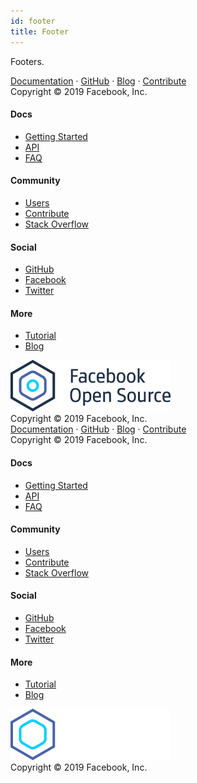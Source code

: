```yaml
---
id: footer
title: Footer
---
```


Footers.

<div class="section grid-demo">
  <div class="row">
    <div class="col col-12">
      <footer class="footer">
        <div class="footer-links">
          <a class="footer-link-item" href="#">Documentation</a>
          <span class="footer-link-separator">&middot;</span>
          <a class="footer-link-item" href="#">GitHub</a>
          <span class="footer-link-separator">&middot;</span>
          <a class="footer-link-item" href="#">Blog</a>
          <span class="footer-link-separator">&middot;</span>
          <a class="footer-link-item" href="#">Contribute</a>
        </div>
        <div class="footer-text">
          Copyright © 2019 Facebook, Inc.
        </div>
      </footer>
    </div>
  </div>
  <div class="row">
    <div class="col col-12">
      <footer class="footer">
        <div class="row footer-links">
          <div class="col col-3">
            <h4 class="footer-title">Docs</h4>
            <ul class="footer-items">
              <li class="footer-item">
                <a class="footer-link-item" href="#">Getting Started</a>
              </li>
              <li class="footer-item">
                <a class="footer-link-item" href="#">API</a>
              </li>
              <li class="footer-item">
                <a class="footer-link-item" href="#">FAQ</a>
              </li>
            </ul>
          </div>
          <div class="col col-3">
            <h4 class="footer-title">Community</h4>
            <ul class="footer-items">
              <li class="footer-item">
                <a class="footer-link-item" href="#">Users</a>
              </li>
              <li class="footer-item">
                <a class="footer-link-item" href="#">Contribute</a>
              </li>
              <li class="footer-item">
                <a class="footer-link-item" href="#">Stack Overflow</a>
              </li>
            </ul>
          </div>
          <div class="col col-3">
            <h4 class="footer-title">Social</h4>
            <ul class="footer-items">
              <li class="footer-item">
                <a class="footer-link-item" href="#">GitHub</a>
              </li>
              <li class="footer-item">
                <a class="footer-link-item" href="#">Facebook</a>
              </li>
              <li class="footer-item">
                <a class="footer-link-item" href="#">Twitter</a>
              </li>
            </ul>
          </div>
          <div class="col col-3">
            <h4 class="footer-title">More</h4>
            <ul class="footer-items">
              <li class="footer-item">
                <a class="footer-link-item" href="#">Tutorial</a>
              </li>
              <li class="footer-item">
                <a class="footer-link-item" href="#">Blog</a>
              </li>
            </ul>
          </div>
        </div>
        <div class="text-center">
          <div class="margin-bottom-sm">
            <img
              class="footer-logo"
              alt="Facebook Open Source Logo"
              src="img/fb-oss-dark.png"
            />
          </div>
          Copyright © 2019 Facebook, Inc.
        </div>
      </footer>
    </div>
  </div>
  <div class="row">
    <div class="col col-12">
      <footer class="footer footer-dark">
        <div class="footer-links">
          <a class="footer-link-item" href="#">Documentation</a>
          <span class="footer-link-separator">&middot;</span>
          <a class="footer-link-item" href="#">GitHub</a>
          <span class="footer-link-separator">&middot;</span>
          <a class="footer-link-item" href="#">Blog</a>
          <span class="footer-link-separator">&middot;</span>
          <a class="footer-link-item" href="#">Contribute</a>
        </div>
        <div class="footer-text">
          Copyright © 2019 Facebook, Inc.
        </div>
      </footer>
    </div>
  </div>
  <div class="row">
    <div class="col col-12">
      <footer class="footer footer-dark">
        <div class="row footer-links">
          <div class="col col-3">
            <h4 class="footer-title">Docs</h4>
            <ul class="footer-items">
              <li class="footer-item">
                <a class="footer-link-item" href="#">Getting Started</a>
              </li>
              <li class="footer-item">
                <a class="footer-link-item" href="#">API</a>
              </li>
              <li class="footer-item">
                <a class="footer-link-item" href="#">FAQ</a>
              </li>
            </ul>
          </div>
          <div class="col col-3">
            <h4 class="footer-title">Community</h4>
            <ul class="footer-items">
              <li class="footer-item">
                <a class="footer-link-item" href="#">Users</a>
              </li>
              <li class="footer-item">
                <a class="footer-link-item" href="#">Contribute</a>
              </li>
              <li class="footer-item">
                <a class="footer-link-item" href="#">Stack Overflow</a>
              </li>
            </ul>
          </div>
          <div class="col col-3">
            <h4 class="footer-title">Social</h4>
            <ul class="footer-items">
              <li class="footer-item">
                <a class="footer-link-item" href="#">GitHub</a>
              </li>
              <li class="footer-item">
                <a class="footer-link-item" href="#">Facebook</a>
              </li>
              <li class="footer-item">
                <a class="footer-link-item" href="#">Twitter</a>
              </li>
            </ul>
          </div>
          <div class="col col-3">
            <h4 class="footer-title">More</h4>
            <ul class="footer-items">
              <li class="footer-item">
                <a class="footer-link-item" href="#">Tutorial</a>
              </li>
              <li class="footer-item">
                <a class="footer-link-item" href="#">Blog</a>
              </li>
            </ul>
          </div>
        </div>
        <div class="text-center">
          <div class="margin-bottom-sm">
            <img
              class="footer-logo"
              alt="Facebook Open Source Logo"
              src="img/fb-oss-light.png"
            />
          </div>
          Copyright © 2019 Facebook, Inc.
        </div>
      </footer>
    </div>
  </div>
</div>
